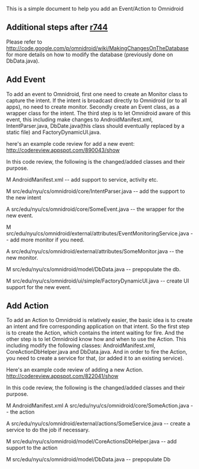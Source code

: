 This is a simple document to help you add an Event/Action to Omnidroid

## Additional steps after [r744](https://code.google.com/p/omnidroid/source/detail?r=744) ##
Please refer to http://code.google.com/p/omnidroid/wiki/MakingChangesOnTheDatabase for more details on how to modify the database (previously done on DbData.java).

## Add Event ##

To add an event to Omnidroid, first one need to create an Monitor class to capture the intent. If the intent is broadcast directly to Omnidroid (or to all apps), no need to create monitor. Secondly create an Event class, as a wrapper class for the intent. The third step is to let Omnidroid aware of this event, this including make changes to AndroidManifest.xml, IntentParser.java, DbDate.java(this class should eventually replaced by a static file) and FactoryDynamicUI.java.


here's an example code review for add a new event:
http://codereview.appspot.com/890043/show

In this code review, the following is the changed/added classes and their purpose.

M  AndroidManifest.xml -- add support to service, activity etc.

M src/edu/nyu/cs/omnidroid/core/IntentParser.java -- add the support to the new intent

A src/edu/nyu/cs/omnidroid/core/SomeEvent.java -- the wrapper for the new event.

M src/edu/nyu/cs/omnidroid/external/attributes/EventMonitoringService.java -- add more monitor if you need.

A src/edu/nyu/cs/omnidroid/external/attributes/SomeMonitor.java -- the new monitor.

M src/edu/nyu/cs/omnidroid/model/DbData.java -- prepopulate the db.

M src/edu/nyu/cs/omnidroid/ui/simple/FactoryDynamicUI.java -- create UI support for the new event.



## Add Action ##

To add an Action to Omnidroid is relatively easier, the basic idea is to create an intent and fire corresponding application on that intent. So the first step is to create the Action, which contains the intent waiting for fire. And the other step is to let Omnidroid know how and when to use the Action. This including modify the following classes: AndroidManifest.xml, CoreActionDbHelper.java and DbData.java. And in order to fire the Action, you need to create a service for that, (or added it to an existing service).


Here's an example code review of adding a new Action.
http://codereview.appspot.com/822041/show

In this code review, the following is the changed/added classes and their purpose.

M AndroidManifest.xml
A src/edu/nyu/cs/omnidroid/core/SomeAction.java -- the action

A src/edu/nyu/cs/omnidroid/external/actions/SomeService.java -- create a service to do the job if necessary.

M src/edu/nyu/cs/omnidroid/model/CoreActionsDbHelper.java -- add support to the action

M src/edu/nyu/cs/omnidroid/model/DbData.java -- prepopulate Db